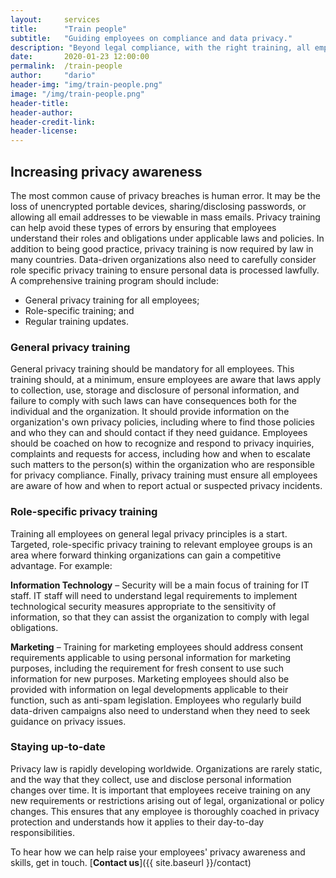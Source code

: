 ```yaml
---
layout:     services
title:      "Train people"
subtitle:   "Guiding employees on compliance and data privacy."
description: "Beyond legal compliance, with the right training, all employees can demonstrate they value privacy, building trust with customers and business partners."
date:       2020-01-23 12:00:00
permalink:  /train-people
author:     "dario"
header-img: "img/train-people.png"
image: "/img/train-people.png"
header-title:
header-author:
header-credit-link:
header-license:
---
```


## Increasing privacy awareness
The most common cause of privacy breaches is human error. It may be the loss of unencrypted portable devices, sharing/disclosing passwords, or allowing all email addresses to be viewable in mass emails. Privacy training can help avoid these types of errors by ensuring that employees understand their roles and obligations under applicable laws and policies. In addition to being good practice, privacy training is now required by law in many countries. Data-driven organizations also need to carefully consider role specific privacy training to ensure personal data is processed lawfully. A comprehensive  training program should include: 

- General privacy training for all employees;
- Role-specific training; and 
- Regular training updates.

### General privacy training  
General privacy training should be mandatory for all employees. This training should, at a minimum, ensure employees are aware that laws apply to collection, use, storage and disclosure of personal information, and failure to comply with such laws can have consequences both for the individual and the organization. It should provide information on the organization's own privacy policies, including where to find those policies and who they can and should contact if they need guidance. Employees should be coached on how to recognize and respond to privacy inquiries, complaints and requests for access, including how and when to escalate such matters to the person(s) within the organization who are responsible for privacy compliance. Finally, privacy training must ensure all employees are aware of how and when to report actual or suspected privacy incidents.


### Role-specific privacy training  
Training all employees on general legal privacy principles is a start. Targeted, role-specific privacy training to relevant employee groups is an area where forward thinking organizations can gain a competitive advantage. For example:

**Information Technology** – Security will be a main focus of training for IT staff. IT staff will need to understand legal requirements to implement technological security measures appropriate to the sensitivity of information, so that they can assist the organization to comply with legal obligations.

**Marketing** – Training for marketing employees should address consent requirements applicable to using personal information for marketing purposes, including the requirement for fresh consent to use such information for new purposes. Marketing employees should also be provided with information on legal developments applicable to their function, such as anti-spam legislation. Employees who regularly build data-driven campaigns also need to understand when they need to seek guidance on privacy issues.


### Staying up-to-date 
Privacy law is rapidly developing worldwide. Organizations are rarely static, and the way that they collect, use and disclose personal information changes over time. It is important that employees receive training on any new requirements or restrictions arising out of legal, organizational or policy changes. This ensures that any employee is thoroughly coached in privacy protection and understands how it applies to their day-to-day responsibilities.

To hear how we can help raise your employees' privacy awareness and skills, get in touch. [**Contact us**]({{ site.baseurl }}/contact)
